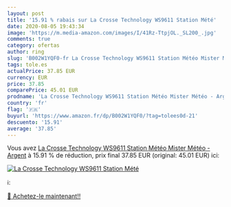 ```yaml
---
layout: post
title: '15.91 % rabais sur La Crosse Technology WS9611 Station Mété'
date: 2020-08-05 19:43:34
image: 'https://m.media-amazon.com/images/I/41Rz-TtpjOL._SL200_.jpg'
comments: true
category: ofertas
author: ring
slug: 'B002W1YQF0-fr La Crosse Technology WS9611 Station Météo Mister Météo -...'
tags: tole.es
actualPrice: 37.85 EUR
currency: EUR
price: 37.85
comparePrice: 45.01 EUR
prodname: 'La Crosse Technology WS9611 Station Météo Mister Météo - Argent'
country: 'fr'
flag: '🇫🇷'
buyurl: 'https://www.amazon.fr/dp/B002W1YQF0/?tag=tolees0d-21'
descuento: '15.91'
average: '37.85'
---
```


Vous avez [La Crosse Technology WS9611 Station Météo Mister Météo - Argent](https://www.amazon.fr/dp/B002W1YQF0/?tag=tolees0d-21)  à  15.91 % de réduction, prix final  37.85 EUR (original: 45.01 EUR) ici:

[![La Crosse Technology WS9611 Station Mété](https://m.media-amazon.com/images/I/41Rz-TtpjOL._SL200_.jpg)](https://www.amazon.fr/dp/B002W1YQF0/?tag=tolees0d-21)

ℹ️:


[🛒 Achetez-le maintenant!!](https://www.amazon.fr/dp/B002W1YQF0/?tag=tolees0d-21)
